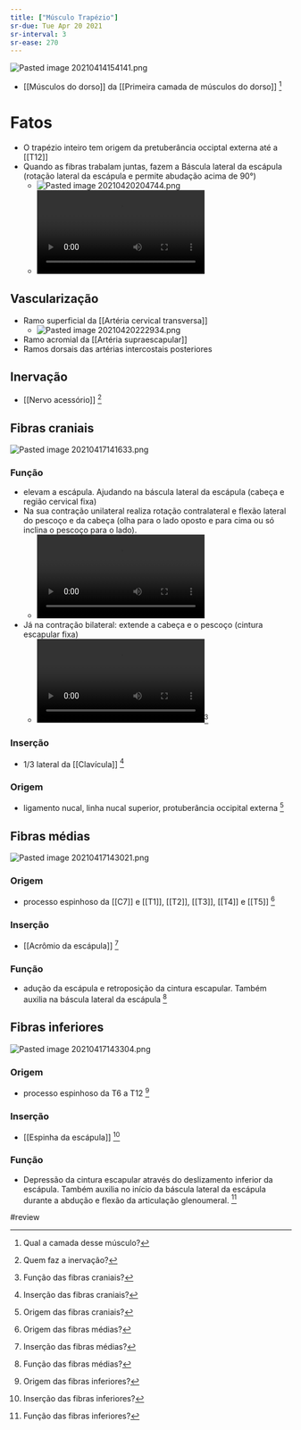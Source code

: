 ```yaml
---
title: ["Músculo Trapézio"]
sr-due: Tue Apr 20 2021
sr-interval: 3
sr-ease: 270
---
```

![Pasted image 20210414154141.png](Pasted%20image%2020210414154141.png)
+ [[Músculos do dorso]] da [[Primeira camada de músculos do dorso]] [^855978]

[^855978]: Qual a camada desse músculo?

# Fatos
+ O trapézio inteiro tem origem da pretuberância occiptal externa até a [[T12]]
+ Quando as fibras trabalam juntas, fazem a Báscula lateral da escápula (rotação lateral da escápula e permite abudação acima de 90°)
	+ ![Pasted image 20210420204744.png](Pasted%20image%2020210420204744.png)
	+ ![ljCY5wcPgU.mp4](ljCY5wcPgU.mp4)
## Vascularização
+ Ramo superficial da [[Artéria cervical transversa]]
	+ ![Pasted image 20210420222934.png](Pasted%20image%2020210420222934.png)
+ Ramo acromial da [[Artéria supraescapular]]
+ Ramos dorsais das artérias intercostais posteriores
## Inervação
+ [[Nervo acessório]] [^990326]

[^990326]: Quem faz a inervação?

## Fibras craniais
![Pasted image 20210417141633.png](Pasted%20image%2020210417141633.png)
### Função
+ elevam a escápula. Ajudando na báscula lateral da escápula (cabeça e região cervical fixa)
+ Na sua contração unilateral realiza rotação contralateral e flexão lateral do pescoço e da cabeça (olha para o lado oposto e para cima ou só inclina o pescoço para o lado). 
	+ ![1PzwoIcA03.mp4](1PzwoIcA03.mp4)
+ Já na contração bilateral: extende a cabeça e o pescoço (cintura escapular fixa)
	+ ![h2F1zNIXEG.mp4](h2F1zNIXEG.mp4)[^715371]

[^715371]: Função das fibras craniais?

### Inserção
+ 1/3 lateral da [[Clavícula]] [^163016]

[^163016]: Inserção das fibras craniais?

### Origem
+ ligamento nucal, linha nucal superior, protuberância occipital externa [^811406]

[^811406]: Origem das fibras craniais?

## Fibras médias
![Pasted image 20210417143021.png](Pasted%20image%2020210417143021.png)
### Origem
+ processo espinhoso da [[C7]] e [[T1]], [[T2]], [[T3]], [[T4]] e [[T5]] [^969626]

[^969626]: Origem das fibras médias?

### Inserção
+ [[Acrômio da escápula]] [^30013]

[^30013]: Inserção das fibras médias?

### Função
+ adução da escápula e retroposição da cintura escapular. Também auxilia na báscula lateral da escápula [^798101]

[^798101]: Função das fibras médias?

## Fibras inferiores
![Pasted image 20210417143304.png](Pasted%20image%2020210417143304.png)
### Origem
+ processo espinhoso da T6 a T12 [^316747]

[^316747]: Origem das fibras inferiores?

### Inserção
+ [[Espinha da escápula]] [^503806]

[^503806]: Inserção das fibras inferiores?

### Função
+ Depressão da cintura escapular através do deslizamento inferior da escápula. Também auxilia no início da báscula lateral da escápula durante a abdução e flexão da articulação glenoumeral. [^73432]

[^73432]: Função das fibras inferiores?


#review 